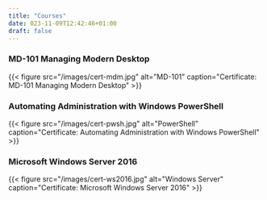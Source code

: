 ```yaml
---
title: "Courses"
date: 023-11-09T12:42:46+01:00
draft: false
---
```


### MD-101 Managing Modern Desktop

{{< figure src="/images/cert-mdm.jpg" alt="MD-101" caption="Certificate: MD-101 Managing Modern Desktop" >}}

### Automating Administration with Windows PowerShell

{{< figure src="/images/cert-pwsh.jpg" alt="PowerShell" caption="Certificate: Automating Administration with Windows PowerShell" >}}

### Microsoft Windows Server 2016

{{< figure src="/images/cert-ws2016.jpg" alt="Windows Server" caption="Certificate: Microsoft Windows Server 2016" >}}
